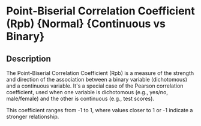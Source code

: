 # Point-Biserial Correlation Coefficient (Rpb) {Normal} {Continuous vs Binary}

## Description

The Point-Biserial Correlation Coefficient (Rpb) is a measure of the strength and direction of the association between a binary variable (dichotomous) and a continuous variable.
It's a special case of the Pearson correlation coefficient, used when one variable is dichotomous (e.g., yes/no, male/female) and the other is continuous (e.g., test scores).

This coefficient ranges from -1 to 1, where values closer to 1 or -1 indicate a stronger relationship.
